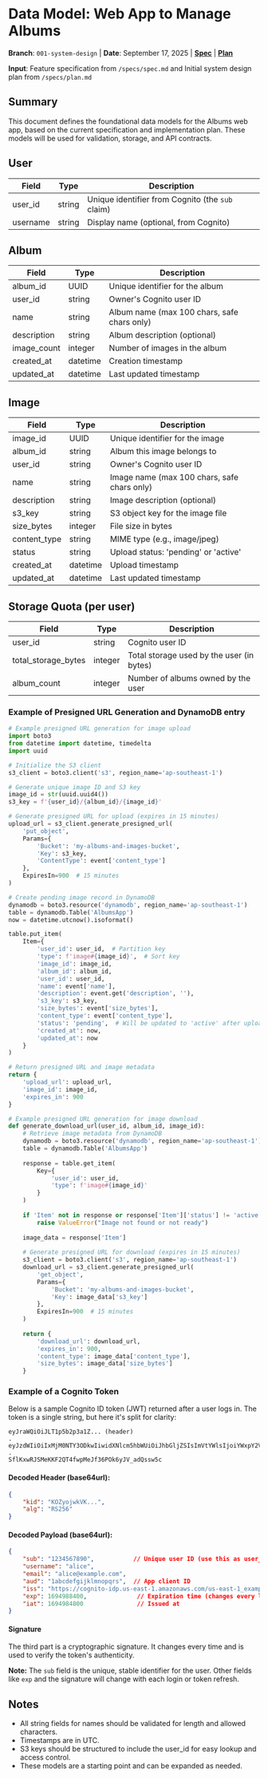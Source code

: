 # Data Model: Web App to Manage Albums

**Branch**: `001-system-design` | **Date**: September 17, 2025 | [**Spec**](specs/spec.md) | [**Plan**](specs/plan.md)

**Input**: Feature specification from `/specs/spec.md` and Initial system design plan from `/specs/plan.md`



## Summary
This document defines the foundational data models for the Albums web app, based on the current specification and implementation plan. These models will be used for validation, storage, and API contracts.



## User
| Field     | Type    | Description                                      |
|-----------|---------|--------------------------------------------------|
| user_id   | string  | Unique identifier from Cognito (the `sub` claim) |
| username  | string  | Display name (optional, from Cognito)            |



## Album
| Field       | Type      | Description                                 |
|-------------|-----------|---------------------------------------------|
| album_id    | UUID      | Unique identifier for the album             |
| user_id     | string    | Owner's Cognito user ID                     |
| name        | string    | Album name (max 100 chars, safe chars only) |
| description | string    | Album description (optional)                |
| image_count | integer   | Number of images in the album               |
| created_at  | datetime  | Creation timestamp                          |
| updated_at  | datetime  | Last updated timestamp                      |



## Image
| Field        | Type      | Description                                 |
|--------------|-----------|---------------------------------------------|
| image_id     | UUID      | Unique identifier for the image             |
| album_id     | string    | Album this image belongs to                 |
| user_id      | string    | Owner's Cognito user ID                     |
| name         | string    | Image name (max 100 chars, safe chars only) |
| description  | string    | Image description (optional)                |
| s3_key       | string    | S3 object key for the image file            |
| size_bytes   | integer   | File size in bytes                          |
| content_type | string    | MIME type (e.g., image/jpeg)                |
| status       | string    | Upload status: 'pending' or 'active'        |
| created_at   | datetime  | Upload timestamp                            |
| updated_at   | datetime  | Last updated timestamp                      |



## Storage Quota (per user)
| Field               | Type    | Description                                 |
|---------------------|---------|---------------------------------------------|
| user_id             | string  | Cognito user ID                             |
| total_storage_bytes | integer | Total storage used by the user (in bytes)   |
| album_count         | integer | Number of albums owned by the user          |


### Example of Presigned URL Generation and DynamoDB entry
```python
# Example presigned URL generation for image upload
import boto3
from datetime import datetime, timedelta
import uuid

# Initialize the S3 client
s3_client = boto3.client('s3', region_name='ap-southeast-1')

# Generate unique image ID and S3 key
image_id = str(uuid.uuid4())
s3_key = f'{user_id}/{album_id}/{image_id}'

# Generate presigned URL for upload (expires in 15 minutes)
upload_url = s3_client.generate_presigned_url(
    'put_object',
    Params={
        'Bucket': 'my-albums-and-images-bucket',
        'Key': s3_key,
        'ContentType': event['content_type']
    },
    ExpiresIn=900  # 15 minutes
)

# Create pending image record in DynamoDB
dynamodb = boto3.resource('dynamodb', region_name='ap-southeast-1')
table = dynamodb.Table('AlbumsApp')
now = datetime.utcnow().isoformat()

table.put_item(
    Item={
        'user_id': user_id,  # Partition key
        'type': f'image#{image_id}',  # Sort key
        'image_id': image_id,
        'album_id': album_id,
        'user_id': user_id,
        'name': event['name'],
        'description': event.get('description', ''),
        's3_key': s3_key,
        'size_bytes': event['size_bytes'],
        'content_type': event['content_type'],
        'status': 'pending',  # Will be updated to 'active' after upload confirmation
        'created_at': now,
        'updated_at': now
    }
)

# Return presigned URL and image metadata
return {
    'upload_url': upload_url,
    'image_id': image_id,
    'expires_in': 900
}

# Example presigned URL generation for image download
def generate_download_url(user_id, album_id, image_id):
    # Retrieve image metadata from DynamoDB
    dynamodb = boto3.resource('dynamodb', region_name='ap-southeast-1')
    table = dynamodb.Table('AlbumsApp')
    
    response = table.get_item(
        Key={
            'user_id': user_id,
            'type': f'image#{image_id}'
        }
    )
    
    if 'Item' not in response or response['Item']['status'] != 'active':
        raise ValueError("Image not found or not ready")
    
    image_data = response['Item']
    
    # Generate presigned URL for download (expires in 15 minutes)
    s3_client = boto3.client('s3', region_name='ap-southeast-1')
    download_url = s3_client.generate_presigned_url(
        'get_object',
        Params={
            'Bucket': 'my-albums-and-images-bucket',
            'Key': image_data['s3_key']
        },
        ExpiresIn=900  # 15 minutes
    )
    
    return {
        'download_url': download_url,
        'expires_in': 900,
        'content_type': image_data['content_type'],
        'size_bytes': image_data['size_bytes']
    }
```
### Example of a Cognito Token

Below is a sample Cognito ID token (JWT) returned after a user logs in. The token is a single string, but here it's split for clarity:

```
eyJraWQiOiJLT1p5b2p3a1Z... (header)
.
eyJzdWIiOiIxMjM0NTY3ODkwIiwidXNlcm5hbWUiOiJhbGljZSIsImVtYWlsIjoiYWxpY2VAZXhhbXBsZS5jb20iLCJhdWQiOiIxYWJjZGVmZ2hpamtsbW5vcHFycyIsImlzcyI6Imh0dHBzOi8vY29nbml0by1pZHAudXMtZWFzdC0xLmFtYXpvbmF3cy5jb20vdXMtZWFzdC0xX2V4YW1wbGUiLCJleHAiOjE2OTQ5ODg0MDAsImlhdCI6MTY5NDk4NDgwMH0
.
SflKxwRJSMeKKF2QT4fwpMeJf36POk6yJV_adQssw5c
```

#### Decoded Header (base64url):
```json
{
	"kid": "KOZyojwkVK...",
	"alg": "RS256"
}
```

#### Decoded Payload (base64url):
```json
{
	"sub": "1234567890",           // Unique user ID (use this as user_id)
	"username": "alice",
	"email": "alice@example.com",
	"aud": "1abcdefgijklmnopqrs",  // App client ID
	"iss": "https://cognito-idp.us-east-1.amazonaws.com/us-east-1_example",
	"exp": 1694988400,              // Expiration time (changes every login)
	"iat": 1694984800               // Issued at
}
```

#### Signature
The third part is a cryptographic signature. It changes every time and is used to verify the token's authenticity.

**Note:** The `sub` field is the unique, stable identifier for the user. Other fields like `exp` and the signature will change with each login or token refresh.

## Notes
- All string fields for names should be validated for length and allowed characters.
- Timestamps are in UTC.
- S3 keys should be structured to include the user_id for easy lookup and access control.
- These models are a starting point and can be expanded as needed.
